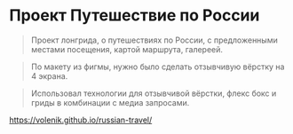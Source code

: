 # Проект Путешествие по России

> Проект лонгрида, о путешествиях по России, с предложенными местами посещения, картой маршрута, галереей.

> По макету из фигмы, нужно было сделать отзывчивую вёрстку на 4 экрана.

> Использовал технологии для отзывчивой вёрстки, флекс бокс и гриды в комбинации с медиа запросами.

https://volenik.github.io/russian-travel/
